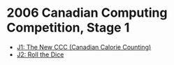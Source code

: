 # 2006 Canadian Computing Competition, Stage 1

* [J1: The New CCC (Canadian Calorie Counting)][]
* [J2: Roll the Dice][]

[J1: The New CCC (Canadian Calorie Counting)]: http://wcipeg.com/problems/desc/ccc06j1
[J2: Roll the Dice]:                           http://wcipeg.com/problems/desc/ccc06j2
